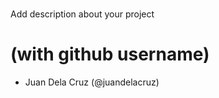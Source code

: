 # <Finance>

Add description about your project
  
# <Members> (with github username)
  * Juan Dela Cruz (@juandelacruz)
